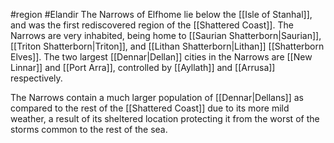 #region #Elandir
The Narrows of Elfhome lie below the [[Isle of Stanhal]], and was the first rediscovered region of the [[Shattered Coast]]. The Narrows are very inhabited, being home to [[Saurian Shatterborn|Saurian]], [[Triton Shatterborn|Triton]], and [[Lithan Shatterborn|Lithan]] [[Shatterborn Elves]].
The two largest [[Dennar|Dellan]] cities in the Narrows are [[New Linnar]] and [[Port Arra]], controlled by [[Ayllath]] and [[Arrusa]] respectively.

The Narrows contain a much larger population of [[Dennar|Dellans]] as compared to the rest of the [[Shattered Coast]] due to its more mild weather, a result of its sheltered location protecting it from the worst of the storms common to the rest of the sea.